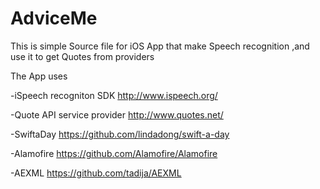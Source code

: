 # AdviceMe
This is simple Source file for iOS App that make Speech recognition ,and use it to get Quotes from providers 

The App uses 

-iSpeech recogniton SDK
  http://www.ispeech.org/

-Quote API service provider
  http://www.quotes.net/

-SwiftaDay
  https://github.com/lindadong/swift-a-day

-Alamofire
  https://github.com/Alamofire/Alamofire

-AEXML
  https://github.com/tadija/AEXML

